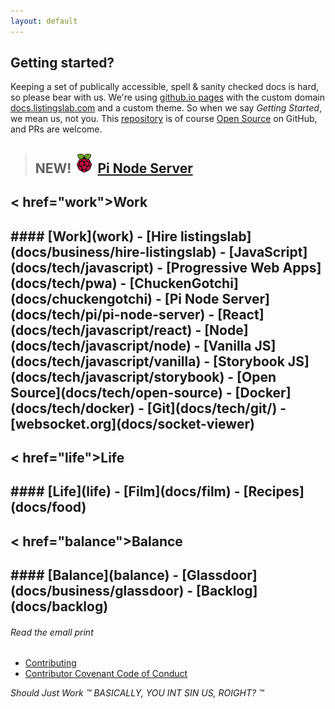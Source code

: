 ```yaml
---
layout: default
---
```


## Getting started?

Keeping a set of publically accessible, spell & sanity checked docs is hard, so please bear with us. We're using [github.io pages](https://pages.github.com) with the custom domain [docs.listingslab.com](https://docs.listingslab.com) and a custom theme. So when we say _Getting Started_, we mean us, not you. This [repository](https://github.com/listingslab-software/docs) is of course [Open Source](docs/tech/open-source) on GitHub, and PRs are welcome.

> ## NEW! ![Featured Image](docs/tech/pi/images/pi-logo.png "Featured Image") [Pi Node Server](docs/tech/pi)

<div class="third-wide">
<h2>< href="work">Work</a><h2>
#### [Work](work)
- [Hire listingslab](docs/business/hire-listingslab)
- [JavaScript](docs/tech/javascript)
- [Progressive Web Apps](docs/tech/pwa)
    - [ChuckenGotchi](docs/chuckengotchi)
    - [Pi Node Server](docs/tech/pi/pi-node-server)
- [React](docs/tech/javascript/react)
- [Node](docs/tech/javascript/node)
- [Vanilla JS](docs/tech/javascript/vanilla)
- [Storybook JS](docs/tech/javascript/storybook)
- [Open Source](docs/tech/open-source)
- [Docker](docs/tech/docker)
- [Git](docs/tech/git/)
- [websocket.org](docs/socket-viewer)
</div>

<div class="third-wide">
<h2>< href="life">Life</a><h2>
#### [Life](life)
- [Film](docs/film)
- [Recipes](docs/food)
</div>

<div class="third-wide">
<h2>< href="balance">Balance</a><h2>
#### [Balance](balance)
- [Glassdoor](docs/business/glassdoor)
- [Backlog](docs/backlog)
</div>

<div style="clear: both;"></div>

###### Read the emall print

- [Contributing](docs/tech/git/contributing)
- [Contributor Covenant Code of Conduct](docs/tech/git/code-of-conduct)

_Should Just Work &trade;_
_BASICALLY, YOU INT SIN US, ROIGHT? &trade;_
